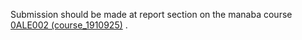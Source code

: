 Submission should be made at report section on the manaba course [
0ALE002 (course_1910925)](https://manaba.tsukuba.ac.jp/ct/course_2421905) .
